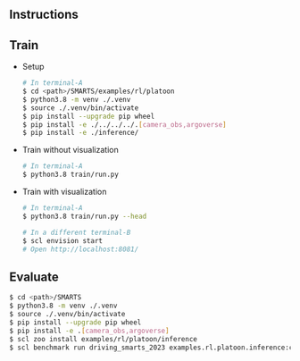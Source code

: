 ## Instructions

## Train
+ Setup
    ```bash
    # In terminal-A
    $ cd <path>/SMARTS/examples/rl/platoon
    $ python3.8 -m venv ./.venv
    $ source ./.venv/bin/activate
    $ pip install --upgrade pip wheel
    $ pip install -e ./../../../.[camera_obs,argoverse]
    $ pip install -e ./inference/
    ```
+ Train without visualization
    ```bash
    # In terminal-A
    $ python3.8 train/run.py
    ```
+ Train with visualization
    ```bash
    # In terminal-A
    $ python3.8 train/run.py --head
    ```
    ```bash
    # In a different terminal-B
    $ scl envision start
    # Open http://localhost:8081/
    ```

## Evaluate
```bash
$ cd <path>/SMARTS
$ python3.8 -m venv ./.venv
$ source ./.venv/bin/activate
$ pip install --upgrade pip wheel
$ pip install -e .[camera_obs,argoverse]
$ scl zoo install examples/rl/platoon/inference
$ scl benchmark run driving_smarts_2023 examples.rl.platoon.inference:contrib-agent-v0 --auto-install
```